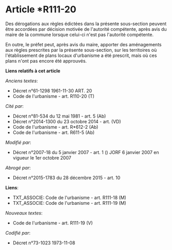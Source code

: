# Article *R111-20

Des dérogations aux règles édictées dans la présente sous-section peuvent être accordées par décision motivée de l'autorité
compétente, après avis du maire de la commune lorsque celui-ci n'est pas l'autorité compétente.

En outre, le préfet peut, après avis du maire, apporter des aménagements aux règles prescrites par la présente sous-section,
sur les territoires où l'établissement de plans locaux d'urbanisme a été prescrit, mais où ces plans n'ont pas encore été
approuvés.

**Liens relatifs à cet article**

_Anciens textes_:

  - Décret n°61-1298 1961-11-30 ART. 20
  - Code de l'urbanisme - art. R110-20 (T)

_Cité par_:

  - Décret n°81-534 du 12 mai 1981 - art. 5 (Ab)
  - Décret n°2014-1300 du 23 octobre 2014 - art. (VD)
  - Code de l'urbanisme - art. R*612-2 (Ab)
  - Code de l'urbanisme - art. R611-5 (Ab)

_Modifié par_:

  - Décret n°2007-18 du 5 janvier 2007 - art. 1 () JORF 6 janvier 2007 en vigueur le 1er octobre 2007

_Abrogé par_:

  - Décret n°2015-1783 du 28 décembre 2015 - art. 10

**Liens**:

  - TXT_ASSOCIE: Code de l'urbanisme - art. R111-18 (M)
  - TXT_ASSOCIE: Code de l'urbanisme - art. R111-19 (M)

_Nouveaux textes_:

  - Code de l'urbanisme - art. R111-19 (V)

_Codifié par_:

  - Décret n°73-1023 1973-11-08
